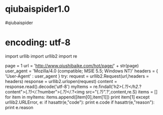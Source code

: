 # qiubaispider1.0
#qiubaispider

# encoding: utf-8
import urllib
import urllib2
import re


page = 1
url = 'http://www.qiushibaike.com/hot/page/' + str(page)
user_agent = 'Mozilla/4.0 (compatible; MSIE 5.5; Windows NT)'
headers = { 'User-Agent' : user_agent }
try:
    request = urllib2.Request(url,headers = headers)
    response = urllib2.urlopen(request)
    content = response.read().decode('utf-8')
    myItems = re.findall('h2>(.*?)</h2.*?content">(.*?)</.*?number">(.*?)</.*?<img src="(.*?)".*?',content,re.S)
    items = []
    for item in myItems:
        items.append([item[0],item[1]])
        print item[1]
except urllib2.URLError, e:
    if hasattr(e,"code"):
        print e.code
    if hasattr(e,"reason"):
        print e.reason
